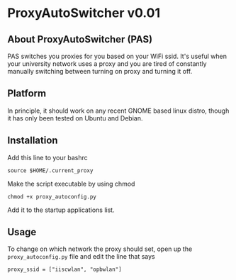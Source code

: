# ProxyAutoSwitcher v0.01

## About ProxyAutoSwitcher (PAS)
PAS switches you proxies for you based on your WiFi ssid. It's useful when your
university network uses a proxy and you are tired of constantly manually
switching between turning on proxy and turning it off.

## Platform
In principle, it should work on any recent GNOME based linux distro, though it
has only been tested on Ubuntu and Debian.

## Installation
Add this line to your bashrc
```
source $HOME/.current_proxy
```

Make the script executable by using chmod
```
chmod +x proxy_autoconfig.py
```

Add it to the startup applications list.

## Usage
To change on which network the proxy should set, open up the
`proxy_autoconfig.py` file and edit the line that says
```
proxy_ssid = ["iiscwlan", "opbwlan"]
```
